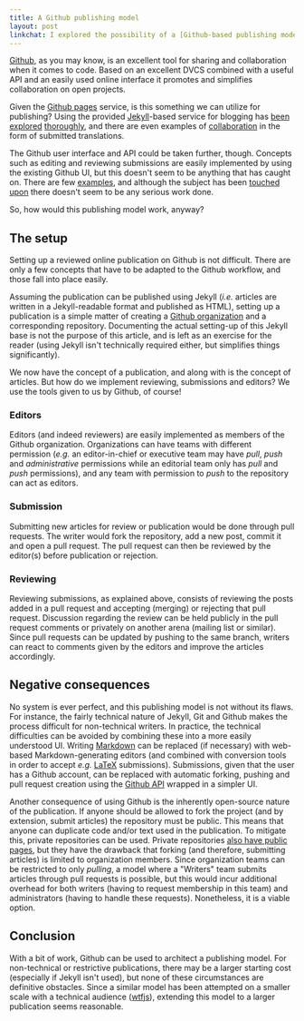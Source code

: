 ```yaml
---
title: A Github publishing model
layout: post
linkchat: I explored the possibility of a [Github-based publishing model](<self>).
---
```


[Github][gh], as you may know, is an excellent tool for sharing and collaboration when it comes to code. Based on an excellent DVCS combined with a useful API and an easily used online interface it promotes and simplifies collaboration on open projects.

Given the [Github pages][gh-p] service, is this something we can utilize for publishing? Using the provided [Jekyll][jekyll]-based service for blogging has [been][mojombo] [explored][m8ck] [thoroughly][jekyll-sites], and there are even examples of [collaboration][gitready-pulls] in the form of submitted translations.

The Github user interface and API could be taken further, though. Concepts such as editing and reviewing submissions are easily implemented by using the existing Github UI, but this doesn't seem to be anything that has caught on. There are few [examples][wtfjs], and although the subject has been [touched upon][gh-pub] there doesn't seem to be any serious work done.

So, how would this publishing model work, anyway?

[gh]: http://github.com
[gh-p]: http://pages.github.com
[jekyll]: http://jekyllrb.com
[mojombo]: http://tom.preston-werner.com
[m8ck]: http://m8ck.us.to
[jekyll-sites]: https://github.com/mojombo/jekyll/wiki/Sites
[gitready-pulls]: https://github.com/gitready/gitready/pulls?direction=desc&page=1&sort=created&state=closed
[wtfjs]: http://wtfjs.com
[gh-pub]: https://web.archive.org/web/20120829064534/http://schamberlain.github.com/scott/2012/02/13/a-github-publishing-model

## The setup

Setting up a reviewed online publication on Github is not difficult. There are only a few concepts that have to be adapted to the Github workflow, and those fall into place  easily.

Assuming the publication can be published using Jekyll (*i.e.* articles are written in a Jekyll-readable format and published as HTML), setting up a publication is a simple matter of creating a [Github organization][gh-org] and a corresponding repository. Documenting the actual setting-up of this Jekyll base is not the purpose of this article, and is left as an exercise for the reader (using Jekyll isn't technically required either, but simplifies things significantly).

We now have the concept of a publication, and along with is the concept of articles. But how do we implement reviewing, submissions and editors? We use the tools given to us by Github, of course!

### Editors

Editors (and indeed reviewers) are easily implemented as members of the Github organization. Organizations can have teams with different permission (*e.g.* an editor-in-chief or executive team may have *pull*, *push* and *administrative* permissions while an editorial team only has *pull* and *push* permissions), and any team with permission to *push* to the repository can act as editors.

### Submission

Submitting new articles for review or publication would be done through pull requests. The writer would fork the repository, add a new post, commit it and open a pull request. The pull request can then be reviewed by the editor(s) before publication or rejection.

### Reviewing

Reviewing submissions, as explained above, consists of reviewing the posts added in a pull request and accepting (merging) or rejecting that pull request. Discussion regarding the review can be held publicly in the pull request comments or privately on another arena (mailing list or similar). Since pull requests can be updated by pushing to the same branch, writers can react to comments given by the editors and improve the articles accordingly.

[gh-org]: https://github.com/blog/674-introducing-organizations

## Negative consequences

No system is ever perfect, and this publishing model is not without its flaws. For instance, the fairly technical nature of Jekyll, Git and Github makes the process difficult for non-technical writers. In practice, the technical difficulties can be avoided by combining these into a more easily understood UI. Writing [Markdown][md] can be replaced (if necessary) with web-based Markdown-generating editors (and combined with conversion tools in order to accept *e.g.* [LaTeX][latex] submissions). Submissions, given that the user has a Github account, can be replaced with automatic forking, pushing and pull request creation using the [Github API][gh-api] wrapped in a simpler UI.

Another consequence of using Github is the inherently open-source nature of the publication. If anyone should be allowed to fork the project (and by extension, submit articles) the repository must be public. This means that anyone can duplicate code and/or text used in the publication. To mitigate this, private repositories can be used. Private repositories [also have public pages][priv-pub], but they have the drawback that forking (and therefore, submitting articles) is limited to organization members. Since organization teams can be restricted to only *pulling*, a model where a "Writers" team submits articles through pull requests is possible, but this would incur additional overhead for both writers (having to request membership in this team) and administrators (having to handle these requests). Nonetheless, it is a viable option.

[md]: http://daringfireball.net/projects/markdown/
[latex]: http://www.latex-project.org
[gh-api]: http://developer.github.com/v3/
[priv-pub]: http://stackoverflow.com/a/10929350/147845

## Conclusion

With a bit of work, Github can be used to architect a publishing model. For non-technical or restrictive publications, there may be a larger starting cost (especially if Jekyll isn't used), but none of these circumstances are definitive obstacles. Since a similar model has been attempted on a smaller scale with a technical audience ([wtfjs][wtfjs]), extending this model to a larger publication seems reasonable.
